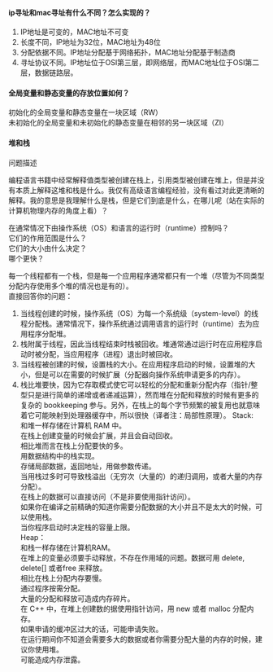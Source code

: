 #### ip寻址和mac寻址有什么不同？怎么实现的？  
1. IP地址是可变的，MAC地址不可变  
2. 长度不同，IP地址为32位，MAC地址为48位  
3. 分配依据不同。IP地址分配基于网络拓扑，MAC地址分配基于制造商  
4. 寻址协议不同。IP地址位于OSI第三层，即网络层，而MAC地址位于OSI第二层，数据链路层。  


#### 全局变量和静态变量的存放位置如何？
初始化的全局变量和静态变量在一块区域（RW）  
未初始化的全局变量和未初始化的静态变量在相邻的另一块区域（ZI）  


#### 堆和栈  
问题描述

编程语言书籍中经常解释值类型被创建在栈上，引用类型被创建在堆上，但是并没有本质上解释这堆和栈是什么。我仅有高级语言编程经验，没有看过对此更清晰的解释。我的意思是我理解什么是栈，但是它们到底是什么，在哪儿呢（站在实际的计算机物理内存的角度上看）？  

在通常情况下由操作系统（OS）和语言的运行时（runtime）控制吗？  
它们的作用范围是什么？  
它们的大小由什么决定？  
哪个更快？  

每一个线程都有一个栈，但是每一个应用程序通常都只有一个堆（尽管为不同类型分配内存使用多个堆的情况也是有的）。  
直接回答你的问题：   
1. 当线程创建的时候，操作系统（OS）为每一个系统级（system-level）的线程分配栈。通常情况下，操作系统通过调用语言的运行时（runtime）去为应用程序分配堆。 
2. 栈附属于线程，因此当线程结束时栈被回收。堆通常通过运行时在应用程序启动时被分配，当应用程序（进程）退出时被回收。  
3. 当线程被创建的时候，设置栈的大小。在应用程序启动的时候，设置堆的大小，但是可以在需要的时候扩展（分配器向操作系统申请更多的内存）。   
4. 栈比堆要快，因为它存取模式使它可以轻松的分配和重新分配内存（指针/整型只是进行简单的递增或者递减运算），然而堆在分配和释放的时候有更多的复杂的 bookkeeping 参与。另外，在栈上的每个字节频繁的被复用也就意味着它可能映射到处理器缓存中，所以很快（译者注：局部性原理）。
Stack:  
和堆一样存储在计算机 RAM 中。  
在栈上创建变量的时候会扩展，并且会自动回收。  
相比堆而言在栈上分配要快的多。  
用数据结构中的栈实现。  
存储局部数据，返回地址，用做参数传递。  
当用栈过多时可导致栈溢出（无穷次（大量的）的递归调用，或者大量的内存分配）。  
在栈上的数据可以直接访问（不是非要使用指针访问）。  
如果你在编译之前精确的知道你需要分配数据的大小并且不是太大的时候，可以使用栈。  
当你程序启动时决定栈的容量上限。  
Heap：  
和栈一样存储在计算机RAM。  
在堆上的变量必须要手动释放，不存在作用域的问题。数据可用 delete, delete[] 或者free 来释放。    
相比在栈上分配内存要慢。  
通过程序按需分配。    
大量的分配和释放可造成内存碎片。  
在 C++ 中，在堆上创建数的据使用指针访问，用 new 或者 malloc 分配内存。  
如果申请的缓冲区过大的话，可能申请失败。  
在运行期间你不知道会需要多大的数据或者你需要分配大量的内存的时候，建议你使用堆。  
可能造成内存泄露。   
